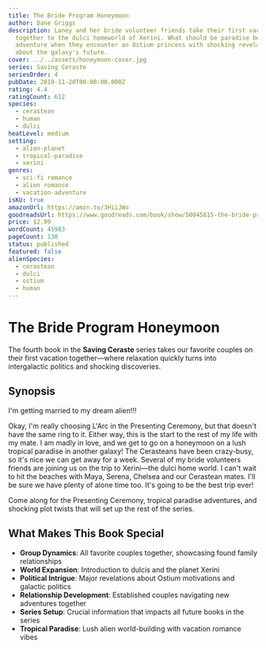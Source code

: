 ```yaml
---
title: The Bride Program Honeymoon
author: Dane Griggs
description: Laney and her bride volunteer friends take their first vacation
  together to the dulci homeworld of Xerini. What should be paradise becomes
  adventure when they encounter an Ostium princess with shocking revelations
  about the galaxy's future.
cover: ../../assets/honeymoon-cover.jpg
series: Saving Ceraste
seriesOrder: 4
pubDate: 2019-11-20T00:00:00.000Z
rating: 4.4
ratingCount: 612
species:
  - cerastean
  - human
  - dulci
heatLevel: medium
setting:
  - alien-planet
  - tropical-paradise
  - xerini
genres:
  - sci-fi romance
  - alien romance
  - vacation-adventure
isKU: true
amazonUrl: https://amzn.to/3HiiJWo
goodreadsUrl: https://www.goodreads.com/book/show/50045815-the-bride-program-honeymoon
price: $2.99
wordCount: 45983
pageCount: 130
status: published
featured: false
alienSpecies:
  - cerastean
  - dulci
  - ostium
  - human
---
```


# The Bride Program Honeymoon

The fourth book in the **Saving Ceraste** series takes our favorite couples on their first vacation together—where relaxation quickly turns into intergalactic politics and shocking discoveries.

## Synopsis

I'm getting married to my dream alien!!!

Okay, I'm really choosing L'Arc in the Presenting Ceremony, but that doesn't have the same ring to it. Either way, this is the start to the rest of my life with my mate. I am madly in love, and we get to go on a honeymoon on a lush tropical paradise in another galaxy! The Cerasteans have been crazy-busy, so it's nice we can get away for a week. Several of my bride volunteers friends are joining us on the trip to Xerini—the dulci home world. I can't wait to hit the beaches with Maya, Serena, Chelsea and our Cerastean mates. I'll be sure we have plenty of alone time too. It's going to be the best trip ever!

Come along for the Presenting Ceremony, tropical paradise adventures, and shocking plot twists that will set up the rest of the series.

## What Makes This Book Special

- **Group Dynamics**: All favorite couples together, showcasing found family relationships
- **World Expansion**: Introduction to dulcis and the planet Xerini
- **Political Intrigue**: Major revelations about Ostium motivations and galactic politics
- **Relationship Development**: Established couples navigating new adventures together
- **Series Setup**: Crucial information that impacts all future books in the series
- **Tropical Paradise**: Lush alien world-building with vacation romance vibes
